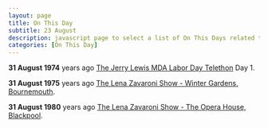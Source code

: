 ```yaml
---
layout: page
title: On This Day
subtitle: 23 August
description: javascript page to select a list of On This Days related to Lena Zavaroni.
categories: [On This Day]
---
```


**31 August 1974**
<span id="age1"></span> years ago [The Jerry Lewis MDA Labor Day Telethon](/us%20television/1974/08/31/jerry-lewis-mda-labor-day-telethon.html) Day 1.

**31 August 1975**
<span id="age2"></span> years ago [The Lena Zavaroni Show - Winter Gardens, Bournemouth](/theatre/the%20lena%20zavaroni%20show/1975/08/31/the-lena-zavaroni-show.html).

**31 August 1980**
<span id="age3"></span> years ago [The Lena Zavaroni Show - The Opera House, Blackpool]().

<!-- Script for calculating number of years ago -->
<script>
var dob = '19740831';
var year = Number(dob.substr(0, 4));
var month = Number(dob.substr(4, 2)) - 1;
var day = Number(dob.substr(6, 2));
var today = new Date();
var age1 = today.getFullYear() - year;
if (today.getMonth() < month || (today.getMonth() == month && today.getDate() < day)) {
age1--;
}
document.getElementById("age1").innerHTML=age1;

var dob = '19750831';
var year = Number(dob.substr(0, 4));
var month = Number(dob.substr(4, 2)) - 1;
var day = Number(dob.substr(6, 2));
var today = new Date();
var age2 = today.getFullYear() - year;
if (today.getMonth() < month || (today.getMonth() == month && today.getDate() < day)) {
age2--;
}
document.getElementById("age2").innerHTML=age2;

var dob = '19800831';
var year = Number(dob.substr(0, 4));
var month = Number(dob.substr(4, 2)) - 1;
var day = Number(dob.substr(6, 2));
var today = new Date();
var age3 = today.getFullYear() - year;
if (today.getMonth() < month || (today.getMonth() == month && today.getDate() < day)) {
age3--;
}
document.getElementById("age3").innerHTML=age3;
</script>
